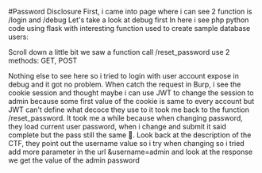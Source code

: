 #Password Disclosure
First, i came into page where i can see 2 function is /login and /debug
Let's take a look at debug first
In here i see php python code using flask with interesting function used to create sample database users:

Scroll down a little bit we saw a function call /reset_password use 2 methods: GET, POST

Nothing else to see here so i tried to login with user account expose in debug and it got no problem. When catch the request in Burp, i see the cookie session and thought maybe i can use JWT to change the session to admin because some first value of the cookie is same to every account but JWT can't define what decoce they use to it took me back to the function /reset_password. It took me a while because when changing password, they load current user password, when i change and submit it said complete but the pass still the same 🤣.
Look back at the description of the CTF, they point out the username value so i try when changing so i tried add more parameter in the url &username=admin and look at the response we get the value of the admin password
